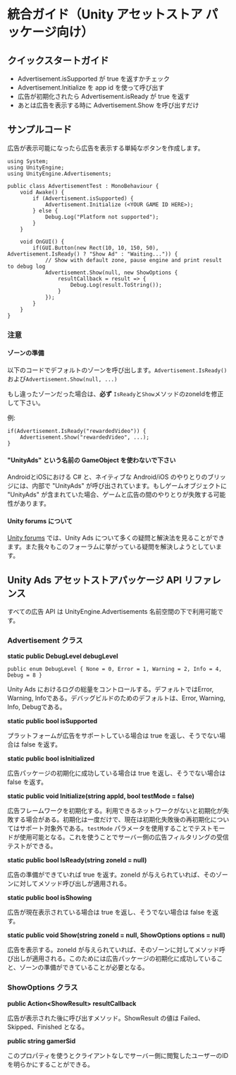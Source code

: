 # 統合ガイド（Unity アセットストア パッケージ向け）

## クイックスタートガイド

* Advertisement.isSupported が true を返すかチェック
* Advertisement.Initialize を app id を使って呼び出す
* 広告が初期化されたら Advertisement.isReady が true を返す
* あとは広告を表示する時に Advertisement.Show を呼び出すだけ

## サンプルコード

広告が表示可能になったら広告を表示する単純なボタンを作成します。

```
using System;
using UnityEngine;
using UnityEngine.Advertisements;

public class AdvertisementTest : MonoBehaviour {
	void Awake() {
		if (Advertisement.isSupported) {
			Advertisement.Initialize (<YOUR GAME ID HERE>);
		} else {
			Debug.Log("Platform not supported");
		}
	}

	void OnGUI() {
		if(GUI.Button(new Rect(10, 10, 150, 50), Advertisement.IsReady() ? "Show Ad" : "Waiting...")) {
			// Show with default zone, pause engine and print result to debug log
			Advertisement.Show(null, new ShowOptions {
				resultCallback = result => {
					Debug.Log(result.ToString());
				}
			});
		}
	}
}
```

### 注意

#### ゾーンの準備

以下のコードでデフォルトのゾーンを呼び出します。`Advertisement.IsReady()`および`Advertisement.Show(null, ...)`

もし違ったゾーンだった場合は、**必ず** `IsReady`と`Show`メソッドのzoneIdを修正して下さい。

例:

```
if(Advertisement.IsReady("rewardedVideo")) {
    Advertisement.Show("rewardedVideo", ...);
}
```

####  "UnityAds" という名前の GameObject を使わないで下さい

AndroidとiOSにおける C# と、ネイティブな Android/iOS のやりとりのブリッジには、内部で "UnityAds" が呼び出されています。もしゲームオブジェクトに "UnityAds" が含まれていた場合、ゲームと広告の間のやりとりが失敗する可能性があります。


#### Unity forums について　

[Unity forums](http://forum.unity3d.com/forums/unity-ads.67/) では、Unity Ads について多くの疑問と解決法を見ることができます。また我々もこのフォーラムに挙がっている疑問を解決しようとしています。


## Unity Ads アセットストアパッケージ API リファレンス

すべての広告 API は UnityEngine.Advertisements 名前空間の下で利用可能です。

### Advertisement クラス

**static public DebugLevel debugLevel**

`public enum DebugLevel {
  None = 0,
  Error = 1,
  Warning = 2,
  Info = 4,
  Debug = 8
}`

Unity Ads におけるログの総量をコントロールする。デフォルトではError, Warning, Infoである。デバッグビルドのためのデフォルトは、Error, Warning, Info, Debugである。

**static public bool isSupported**

プラットフォームが広告をサポートしている場合は true を返し、そうでない場合は false を返す。

**static public bool isInitialized**

広告パッケージの初期化に成功している場合は true を返し、そうでない場合は false を返す。

**static public void Initialize(string appId, bool testMode = false)**

広告フレームワークを初期化する。利用できるネットワークがないと初期化が失敗する場合がある。初期化は一度だけで、現在は初期化失敗後の再初期化についてはサポート対象外である。`testMode` パラメータを使用することでテストモードが使用可能となる。これを使うことでサーバー側の広告フィルタリングの受信テストができる。



**static public bool IsReady(string zoneId = null)**

広告の準備ができていれば true を返す。zoneId が与えられていれば、そのゾーンに対してメソッド呼び出しが適用される。

**static public bool isShowing**

広告が現在表示されている場合は true を返し、そうでない場合は false を返す。

**static public void Show(string zoneId = null, ShowOptions options = null)**

広告を表示する。zoneId が与えられていれば、そのゾーンに対してメソッド呼び出しが適用される。このためには広告パッケージの初期化に成功していること、ゾーンの準備ができていることが必要となる。



### ShowOptions クラス

**public Action&lt;ShowResult&gt; resultCallback**

広告が表示された後に呼び出すメソッド。ShowResult の値は Failed、Skipped、Finished となる。

**public string gamerSid**

このプロパティを使うとクライアントなしでサーバー側に閲覧したユーザーのIDを明らかにすることができる。